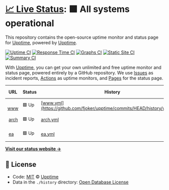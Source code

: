 # [📈 Live Status](https://demo.upptime.js.org): <!--live status--> **🟩 All systems operational**

This repository contains the open-source uptime monitor and status page for [Upptime](https://upptime.js.org), powered by [Upptime](https://github.com/upptime/upptime).

[![Uptime CI](https://github.com/koj-co/upptime/workflows/Uptime%20CI/badge.svg)](https://github.com/koj-co/upptime/actions?query=workflow%3A%22Uptime+CI%22)
[![Response Time CI](https://github.com/koj-co/upptime/workflows/Response%20Time%20CI/badge.svg)](https://github.com/koj-co/upptime/actions?query=workflow%3A%22Response+Time+CI%22)
[![Graphs CI](https://github.com/koj-co/upptime/workflows/Graphs%20CI/badge.svg)](https://github.com/koj-co/upptime/actions?query=workflow%3A%22Graphs+CI%22)
[![Static Site CI](https://github.com/koj-co/upptime/workflows/Static%20Site%20CI/badge.svg)](https://github.com/koj-co/upptime/actions?query=workflow%3A%22Static+Site+CI%22)
[![Summary CI](https://github.com/koj-co/upptime/workflows/Summary%20CI/badge.svg)](https://github.com/koj-co/upptime/actions?query=workflow%3A%22Summary+CI%22)

With [Upptime](https://upptime.js.org), you can get your own unlimited and free uptime monitor and status page, powered entirely by a GitHub repository. We use [Issues](https://github.com/upptime/upptime/issues) as incident reports, [Actions](https://github.com/fjoker/upptime/actions) as uptime monitors, and [Pages](https://demo.upptime.js.org) for the status page.

<!--start: status pages-->
<!-- This summary is generated by Upptime (https://github.com/upptime/upptime) -->
<!-- Do not edit this manually, your changes will be overwritten -->
<!-- prettier-ignore -->
| URL | Status | History | Response Time | Uptime |
| --- | ------ | ------- | ------------- | ------ |
| <img alt="" src="https://icons.duckduckgo.com/ip3/www.eduwill.net.ico" height="13"> [www](https://www.eduwill.net) | 🟩 Up | [www.yml](https://github.com/fjoker/upptime/commits/HEAD/history/www.yml) | <details><summary><img alt="Response time graph" src="./graphs/www/response-time-week.png" height="20"> 1027ms</summary><br><a href="https://fjoker.github.io/upptime/history/www"><img alt="Response time 1123" src="https://img.shields.io/endpoint?url=https%3A%2F%2Fraw.githubusercontent.com%2Ffjoker%2Fupptime%2FHEAD%2Fapi%2Fwww%2Fresponse-time.json"></a><br><a href="https://fjoker.github.io/upptime/history/www"><img alt="24-hour response time 1175" src="https://img.shields.io/endpoint?url=https%3A%2F%2Fraw.githubusercontent.com%2Ffjoker%2Fupptime%2FHEAD%2Fapi%2Fwww%2Fresponse-time-day.json"></a><br><a href="https://fjoker.github.io/upptime/history/www"><img alt="7-day response time 1027" src="https://img.shields.io/endpoint?url=https%3A%2F%2Fraw.githubusercontent.com%2Ffjoker%2Fupptime%2FHEAD%2Fapi%2Fwww%2Fresponse-time-week.json"></a><br><a href="https://fjoker.github.io/upptime/history/www"><img alt="30-day response time 1110" src="https://img.shields.io/endpoint?url=https%3A%2F%2Fraw.githubusercontent.com%2Ffjoker%2Fupptime%2FHEAD%2Fapi%2Fwww%2Fresponse-time-month.json"></a><br><a href="https://fjoker.github.io/upptime/history/www"><img alt="1-year response time 1146" src="https://img.shields.io/endpoint?url=https%3A%2F%2Fraw.githubusercontent.com%2Ffjoker%2Fupptime%2FHEAD%2Fapi%2Fwww%2Fresponse-time-year.json"></a></details> | <details><summary><a href="https://fjoker.github.io/upptime/history/www">100.00%</a></summary><a href="https://fjoker.github.io/upptime/history/www"><img alt="All-time uptime 99.95%" src="https://img.shields.io/endpoint?url=https%3A%2F%2Fraw.githubusercontent.com%2Ffjoker%2Fupptime%2FHEAD%2Fapi%2Fwww%2Fuptime.json"></a><br><a href="https://fjoker.github.io/upptime/history/www"><img alt="24-hour uptime 100.00%" src="https://img.shields.io/endpoint?url=https%3A%2F%2Fraw.githubusercontent.com%2Ffjoker%2Fupptime%2FHEAD%2Fapi%2Fwww%2Fuptime-day.json"></a><br><a href="https://fjoker.github.io/upptime/history/www"><img alt="7-day uptime 100.00%" src="https://img.shields.io/endpoint?url=https%3A%2F%2Fraw.githubusercontent.com%2Ffjoker%2Fupptime%2FHEAD%2Fapi%2Fwww%2Fuptime-week.json"></a><br><a href="https://fjoker.github.io/upptime/history/www"><img alt="30-day uptime 100.00%" src="https://img.shields.io/endpoint?url=https%3A%2F%2Fraw.githubusercontent.com%2Ffjoker%2Fupptime%2FHEAD%2Fapi%2Fwww%2Fuptime-month.json"></a><br><a href="https://fjoker.github.io/upptime/history/www"><img alt="1-year uptime 100.00%" src="https://img.shields.io/endpoint?url=https%3A%2F%2Fraw.githubusercontent.com%2Ffjoker%2Fupptime%2FHEAD%2Fapi%2Fwww%2Fuptime-year.json"></a></details>
| <img alt="" src="https://icons.duckduckgo.com/ip3/arch.eduwill.net.ico" height="13"> [arch](https://arch.eduwill.net) | 🟩 Up | [arch.yml](https://github.com/fjoker/upptime/commits/HEAD/history/arch.yml) | <details><summary><img alt="Response time graph" src="./graphs/arch/response-time-week.png" height="20"> 1544ms</summary><br><a href="https://fjoker.github.io/upptime/history/arch"><img alt="Response time 1720" src="https://img.shields.io/endpoint?url=https%3A%2F%2Fraw.githubusercontent.com%2Ffjoker%2Fupptime%2FHEAD%2Fapi%2Farch%2Fresponse-time.json"></a><br><a href="https://fjoker.github.io/upptime/history/arch"><img alt="24-hour response time 1923" src="https://img.shields.io/endpoint?url=https%3A%2F%2Fraw.githubusercontent.com%2Ffjoker%2Fupptime%2FHEAD%2Fapi%2Farch%2Fresponse-time-day.json"></a><br><a href="https://fjoker.github.io/upptime/history/arch"><img alt="7-day response time 1544" src="https://img.shields.io/endpoint?url=https%3A%2F%2Fraw.githubusercontent.com%2Ffjoker%2Fupptime%2FHEAD%2Fapi%2Farch%2Fresponse-time-week.json"></a><br><a href="https://fjoker.github.io/upptime/history/arch"><img alt="30-day response time 1664" src="https://img.shields.io/endpoint?url=https%3A%2F%2Fraw.githubusercontent.com%2Ffjoker%2Fupptime%2FHEAD%2Fapi%2Farch%2Fresponse-time-month.json"></a><br><a href="https://fjoker.github.io/upptime/history/arch"><img alt="1-year response time 1763" src="https://img.shields.io/endpoint?url=https%3A%2F%2Fraw.githubusercontent.com%2Ffjoker%2Fupptime%2FHEAD%2Fapi%2Farch%2Fresponse-time-year.json"></a></details> | <details><summary><a href="https://fjoker.github.io/upptime/history/arch">100.00%</a></summary><a href="https://fjoker.github.io/upptime/history/arch"><img alt="All-time uptime 99.94%" src="https://img.shields.io/endpoint?url=https%3A%2F%2Fraw.githubusercontent.com%2Ffjoker%2Fupptime%2FHEAD%2Fapi%2Farch%2Fuptime.json"></a><br><a href="https://fjoker.github.io/upptime/history/arch"><img alt="24-hour uptime 100.00%" src="https://img.shields.io/endpoint?url=https%3A%2F%2Fraw.githubusercontent.com%2Ffjoker%2Fupptime%2FHEAD%2Fapi%2Farch%2Fuptime-day.json"></a><br><a href="https://fjoker.github.io/upptime/history/arch"><img alt="7-day uptime 100.00%" src="https://img.shields.io/endpoint?url=https%3A%2F%2Fraw.githubusercontent.com%2Ffjoker%2Fupptime%2FHEAD%2Fapi%2Farch%2Fuptime-week.json"></a><br><a href="https://fjoker.github.io/upptime/history/arch"><img alt="30-day uptime 100.00%" src="https://img.shields.io/endpoint?url=https%3A%2F%2Fraw.githubusercontent.com%2Ffjoker%2Fupptime%2FHEAD%2Fapi%2Farch%2Fuptime-month.json"></a><br><a href="https://fjoker.github.io/upptime/history/arch"><img alt="1-year uptime 99.99%" src="https://img.shields.io/endpoint?url=https%3A%2F%2Fraw.githubusercontent.com%2Ffjoker%2Fupptime%2FHEAD%2Fapi%2Farch%2Fuptime-year.json"></a></details>
| <img alt="" src="https://icons.duckduckgo.com/ip3/ea.eduwill.net.ico" height="13"> [ea](https://ea.eduwill.net) | 🟩 Up | [ea.yml](https://github.com/fjoker/upptime/commits/HEAD/history/ea.yml) | <details><summary><img alt="Response time graph" src="./graphs/ea/response-time-week.png" height="20"> 1494ms</summary><br><a href="https://fjoker.github.io/upptime/history/ea"><img alt="Response time 1583" src="https://img.shields.io/endpoint?url=https%3A%2F%2Fraw.githubusercontent.com%2Ffjoker%2Fupptime%2FHEAD%2Fapi%2Fea%2Fresponse-time.json"></a><br><a href="https://fjoker.github.io/upptime/history/ea"><img alt="24-hour response time 1900" src="https://img.shields.io/endpoint?url=https%3A%2F%2Fraw.githubusercontent.com%2Ffjoker%2Fupptime%2FHEAD%2Fapi%2Fea%2Fresponse-time-day.json"></a><br><a href="https://fjoker.github.io/upptime/history/ea"><img alt="7-day response time 1494" src="https://img.shields.io/endpoint?url=https%3A%2F%2Fraw.githubusercontent.com%2Ffjoker%2Fupptime%2FHEAD%2Fapi%2Fea%2Fresponse-time-week.json"></a><br><a href="https://fjoker.github.io/upptime/history/ea"><img alt="30-day response time 1601" src="https://img.shields.io/endpoint?url=https%3A%2F%2Fraw.githubusercontent.com%2Ffjoker%2Fupptime%2FHEAD%2Fapi%2Fea%2Fresponse-time-month.json"></a><br><a href="https://fjoker.github.io/upptime/history/ea"><img alt="1-year response time 1606" src="https://img.shields.io/endpoint?url=https%3A%2F%2Fraw.githubusercontent.com%2Ffjoker%2Fupptime%2FHEAD%2Fapi%2Fea%2Fresponse-time-year.json"></a></details> | <details><summary><a href="https://fjoker.github.io/upptime/history/ea">100.00%</a></summary><a href="https://fjoker.github.io/upptime/history/ea"><img alt="All-time uptime 99.92%" src="https://img.shields.io/endpoint?url=https%3A%2F%2Fraw.githubusercontent.com%2Ffjoker%2Fupptime%2FHEAD%2Fapi%2Fea%2Fuptime.json"></a><br><a href="https://fjoker.github.io/upptime/history/ea"><img alt="24-hour uptime 100.00%" src="https://img.shields.io/endpoint?url=https%3A%2F%2Fraw.githubusercontent.com%2Ffjoker%2Fupptime%2FHEAD%2Fapi%2Fea%2Fuptime-day.json"></a><br><a href="https://fjoker.github.io/upptime/history/ea"><img alt="7-day uptime 100.00%" src="https://img.shields.io/endpoint?url=https%3A%2F%2Fraw.githubusercontent.com%2Ffjoker%2Fupptime%2FHEAD%2Fapi%2Fea%2Fuptime-week.json"></a><br><a href="https://fjoker.github.io/upptime/history/ea"><img alt="30-day uptime 100.00%" src="https://img.shields.io/endpoint?url=https%3A%2F%2Fraw.githubusercontent.com%2Ffjoker%2Fupptime%2FHEAD%2Fapi%2Fea%2Fuptime-month.json"></a><br><a href="https://fjoker.github.io/upptime/history/ea"><img alt="1-year uptime 99.93%" src="https://img.shields.io/endpoint?url=https%3A%2F%2Fraw.githubusercontent.com%2Ffjoker%2Fupptime%2FHEAD%2Fapi%2Fea%2Fuptime-year.json"></a></details>

<!--end: status pages-->

[**Visit our status website →**](https://demo.upptime.js.org)

## 📄 License

- Code: [MIT](./LICENSE) © [Upptime](https://upptime.js.org)
- Data in the `./history` directory: [Open Database License](https://opendatacommons.org/licenses/odbl/1-0/)
